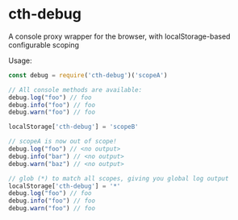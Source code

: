 # cth-debug
A console proxy wrapper for the browser, with localStorage-based configurable scoping

Usage:
``` JavaScript
const debug = require('cth-debug')('scopeA')

// All console methods are available:
debug.log("foo") // foo
debug.info("foo") // foo
debug.warn("foo") // foo

localStorage['cth-debug'] = 'scopeB'

// scopeA is now out of scope!
debug.log("foo") // <no output>
debug.info("bar") // <no output>
debug.warn("baz") // <no output>

// glob (*) to match all scopes, giving you global log output 
localStorage['cth-debug'] = '*'
debug.log("foo") // foo
debug.info("foo") // foo
debug.warn("foo") // foo
```
